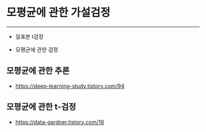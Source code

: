 # 모평균에 관한 가설검정

---

- 일표본 t검정

- 모평균에 관한 검정

## 모평균에 관한 추론

- https://deep-learning-study.tistory.com/94

## 모평균에 관한 t-검정

- https://data-gardner.tistory.com/18
